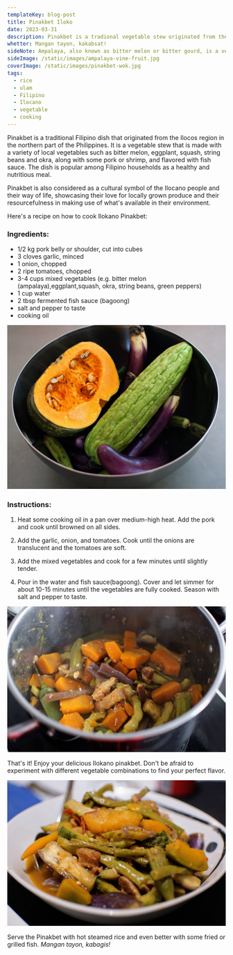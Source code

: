 ```yaml
---
templateKey: blog-post
title: Pinakbet Iloko
date: 2023-03-31
description: Pinakbet is a tradional vegetable stew originated from the Ilocos region made with a variety of local vegetables such as bitter melon or ampalaya, along with some pork or shrimp, and flavored with bagoong
whetter: Mangan tayon, kakabsat!
sideNote: Ampalaya, also known as bitter melon or bitter gourd, is a vegetable that is a good source of vitamins and minerals, including vitamin C, potassium, and iron. It has a bitter taste due to the presence of a compound called momordicin, which is also responsible for its medicinal properties.
sideImage: /static/images/ampalaya-vine-fruit.jpg
coverImage: /static/images/pinakbet-wok.jpg
tags:
  - rice
  - ulam
  - Filipino
  - Ilocano
  - vegetable
  - cooking
---
```


Pinakbet is a traditional Filipino dish that originated from the Ilocos region in the northern part of the Philippines. It is a vegetable stew that is made with a variety of local vegetables such as bitter melon, eggplant, squash, string beans and okra, along with some pork or shrimp, and flavored with fish sauce. The dish is popular among Filipino households as a healthy and nutritious meal. 

Pinakbet is also considered as a cultural symbol of the Ilocano people and their way of life, showcasing their love for locally grown produce and their resourcefulness in making use of what's available in their environment.

Here's a recipe on how to cook Ilokano Pinakbet:

### Ingredients:

- 1/2 kg pork belly or shoulder, cut into cubes
- 3 cloves garlic, minced
- 1 onion, chopped
- 2 ripe tomatoes, chopped
- 3-4 cups mixed vegetables (e.g. bitter melon (ampalaya),eggplant,squash, okra, string beans, green peppers)
- 1 cup water
- 2 tbsp fermented fish sauce (bagoong)
- salt and pepper to taste
- cooking oil

![Ingedients for Pinakbet](/static/images/ingredients-pinakbet.jpg)

### Instructions:

1. Heat some cooking oil in a pan over medium-high heat. Add the pork and cook until browned on all sides.

2. Add the garlic, onion, and tomatoes. Cook until the onions are translucent and the tomatoes are soft.

3. Add the mixed vegetables and cook for a few minutes until slightly tender.

4. Pour in the water and fish sauce(bagoong). Cover and let simmer for about 10-15 minutes until the vegetables are fully cooked. Season with salt and pepper to taste.

![Pinakbet cooked in a pot](/static/images/cooking-pot-pinakbet.jpg)

That's it! Enjoy your delicious Ilokano pinakbet. Don't be afraid to experiment with different vegetable combinations to find your perfect flavor.

![Pinakbet served in a bowl](/static/images/pinakbet-served-bowl.jpg)

Serve the Pinakbet with hot steamed rice and even better with some fried or grilled fish. *Mangan tayon, kabagis!*